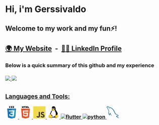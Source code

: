 <h1>Hi, i'm Gerssivaldo
<h2>Welcome to my work and my fun⚡! <h2/>


**[🌍 My Website](https://gerssivaldosantos.github.io/)&nbsp; - &nbsp;[🧑‍💼 LinkedIn Profile](https://www.linkedin.com/in/gerssivaldo-santos-a75921130/)**





<h3>Below is a quick summary of this github and my experience <h3/>
 <div>
  <a href="https://github.com/gerssivaldosantos">
  <img height="180em" src="https://github-readme-stats.vercel.app/api?username=gerssivaldosantos&show_icons=true&theme=dracula&include_all_commits=true&count_private=true"/>
  <img height="180em" src="https://github-readme-stats.vercel.app/api/top-langs/?username=gerssivaldosantos&layout=compact&langs_count=16&theme=dracula"/>

  
  ##
 
<div> 


 
</div>

<h3 align="left">Languages and Tools:</h3>
<p align="left"> <a href="https://www.w3schools.com/css/" target="_blank"> <img src="https://raw.githubusercontent.com/devicons/devicon/master/icons/css3/css3-original-wordmark.svg" alt="css3" width="40" height="40"/> </a>  </a> <a href="https://www.w3.org/html/" target="_blank"> <img src="https://raw.githubusercontent.com/devicons/devicon/master/icons/html5/html5-original-wordmark.svg" alt="html5" width="40" height="40"/> </a> <a href="https://developer.mozilla.org/en-US/docs/Web/JavaScript" target="_blank"> <img src="https://raw.githubusercontent.com/devicons/devicon/master/icons/javascript/javascript-original.svg" alt="javascript" width="40" height="40"/> </a> <a href="https://www.linux.org/" target="_blank"> <img src="https://raw.githubusercontent.com/devicons/devicon/master/icons/linux/linux-original.svg" alt="linux" width="40" height="40"/> </a> <a href="https://reactjs.org/" target="_blank"> <img src="https://i.pinimg.com/originals/6d/b1/59/6db159df526b6f5584902ebc21daca88.png" alt="flutter" width="40" height="40"/> </a> <a href="https://www.python.org/" target="_blank"> <img src="https://cdn.iconscout.com/icon/free/png-256/python-3521655-2945099.png" alt="python" width="40" height="40"/> </a> <a href="https://www.mysql.com/" target="_blank"> <img src="https://github.com/devicons/devicon/blob/master/icons/mysql/mysql-original.svg" alt="typescript" width="40" height="40"/> </a> </p>



